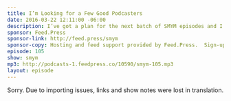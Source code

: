```yaml
---
title: I’m Looking for a Few Good Podcasters
date: 2016-03-22 12:11:00 -06:00
description: I’ve got a plan for the next batch of SMYM episodes and I need your help! Hear how you can help or just sign up at the link below and get the email in April.
sponsor: Feed.Press
sponsor-link: http://feed.press/smym
sponsor-copy: Hosting and feed support provided by Feed.Press.  Sign-up today and try FeedPress on a 14 day trial (no contracts or commitments). Use promo code "smym" during checkout to get 10% off your first year.
episode: 105
show: smym
mp3: http://podcasts-1.feedpress.co/10590/smym-105.mp3
layout: episode
---
```


Sorry. Due to importing issues, links and show notes were lost in translation.
